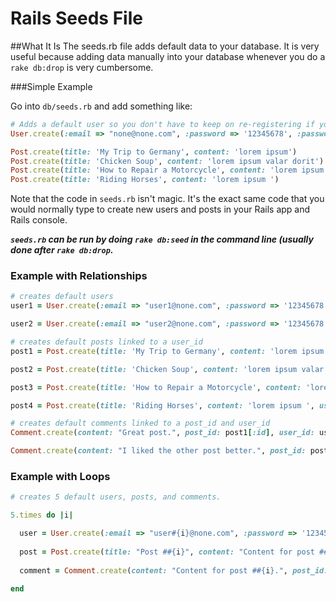 # Rails Seeds File

##What It Is
The seeds.rb file adds default data to your database. It is very useful because adding data manually into your database whenever you do a ```rake db:drop``` is very cumbersome.

###Simple Example

Go into  ```db/seeds.rb``` and add something like:
```ruby
# Adds a default user so you don't have to keep on re-registering if your database drops
User.create(:email => "none@none.com", :password => '12345678', :password_confirmation => "12345678")

Post.create(title: 'My Trip to Germany', content: 'lorem ipsum')
Post.create(title: 'Chicken Soup', content: 'lorem ipsum valar dorit')
Post.create(title: 'How to Repair a Motorcycle', content: 'lorem ipsum morgul dorit')
Post.create(title: 'Riding Horses', content: 'lorem ipsum ')
```

Note that the code in ```seeds.rb``` isn't magic. It's the exact same code that you would normally type to create new users and posts in your Rails app and Rails console.

***```seeds.rb``` can be run by doing ```rake db:seed``` in the command line (usually done after ```rake db:drop```.***

### Example with Relationships
```ruby
# creates default users
user1 = User.create(:email => "user1@none.com", :password => '12345678', :password_confirmation => "12345678")

user2 = User.create(:email => "user2@none.com", :password => '12345678', :password_confirmation => "12345678")

# creates default posts linked to a user_id
post1 = Post.create(title: 'My Trip to Germany', content: 'lorem ipsum', user_id: user1[:id])

post2 = Post.create(title: 'Chicken Soup', content: 'lorem ipsum valar dorit', user_id: user1[:id])

post3 = Post.create(title: 'How to Repair a Motorcycle', content: 'lorem ipsum morgul dorit', user_id: user2[:id])

post4 = Post.create(title: 'Riding Horses', content: 'lorem ipsum ', user_id: user2[:id])

# creates default comments linked to a post_id and user_id
Comment.create(content: "Great post.", post_id: post1[:id], user_id: user2[:id)

Comment.create(content: "I liked the other post better.", post_id: post2[:id], user_id: user2[:id)
```

### Example with Loops
```ruby
# creates 5 default users, posts, and comments.

5.times do |i|

  user = User.create(:email => "user#{i}@none.com", :password => '12345678', :password_confirmation => "12345678")
  
  post = Post.create(title: "Post ##{i}", content: "Content for post ##{i}.", user_id: user[:id])
  
  comment = Comment.create(content: "Content for post ##{i}.", post_id: post[:id], user_id: user[:id])
  
end
```